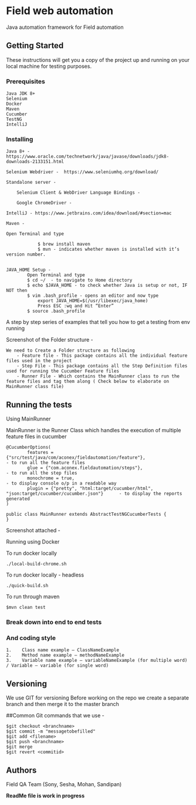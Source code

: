 # Field web automation

Java automation framework for Field automation

## Getting Started

These instructions will get you a copy of the project up and running on your local machine for testing purposes. 

### Prerequisites
```
Java JDK 8+ 
Selenium
Docker 
Maven
Cucumber
TestNG
IntelliJ
```

### Installing
```
Java 8+ - https://www.oracle.com/technetwork/java/javase/downloads/jdk8-downloads-2133151.html

Selenium Webdriver -  https://www.seleniumhq.org/download/ 

Standalone server -

    Selenium Client & WebDriver Language Bindings - 
    
	Google ChromeDriver - 
	
IntelliJ - https://www.jetbrains.com/idea/download/#section=mac 

Maven - 

Open Terminal and type 

            $ brew install maven
            $ mvn - indicates whether maven is installed with it’s version number.		


JAVA_HOME Setup - 
		Open Terminal and type 
		$ cd ~/  - to navigate to Home directory
		$ echo $JAVA_HOME - to check whether Java is setup or not, IF NOT then
		$ vim .bash_profile - opens an editor and now type
			export JAVA_HOME=$(/usr/libexec/java_home)
			Press ESC :wq and Hit “Enter”
		$ source .bash_profile
```		
A step by step series of examples that tell you how to get a testing from env running

Screenshot of the Folder structure - 



```
We need to Create a Folder structure as following
	- Feature file - This package contains all the individual feature files used in the project
	- Step File - This package contains all the Step Definition files used for running the Cucumber Feature files 
	- Runner File - Which contains the MainRunner class to run the feature files and tag them along ( Check below to elaborate on MainRunner class file) 
```


## Running the tests

Using MainRunner 

MainRunner is the Runner Class which handles the execution of multiple feature files in cucumber

```
@CucumberOptions(
        features = {"src/test/java/com/aconex/fieldautomation/feature"},                            - to run all the feature files
        glue = {"com.aconex.fieldautomation/steps"},                      							- to run all the step files
        monochrome = true,														                    - to display console o/p in a readable way
        plugin = {"pretty", "html:target/cucumber/html", "json:target/cucumber/cucumber.json"}      - to display the reports generated 
)

public class MainRunner extends AbstractTestNGCucumberTests {
}
```
Screenshot attached - 

Running using Docker


To run docker locally


```
./local-build-chrome.sh

```


To run docker locally - headless


```
./quick-build.sh

```

To run through maven 

```
$mvn clean test
```
### Break down into end to end tests


### And coding style


```
1.    Class name example – ClassNameExample
2.    Method name example – methodNameExample
3.    Variable name example – variableNameExample (for multiple word) / Variable – variable (for single word)
```

## Versioning

We use GIT for versioning 
Before working on the repo we create a separate branch and then merge it to the master branch

##Common Git commands that we use -
```
$git checkout <branchname> 
$git commit -m "messagetobefilled"
$git add <filename>
$git push <branchname>
$git merge 
$git revert <commitid> 
```
## Authors

Field QA Team (Sony, Sesha, Mohan, Sandipan)  

**ReadMe file is work in progress** 